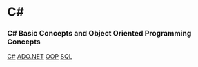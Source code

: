 # C#

### C# Basic Concepts and Object Oriented Programming Concepts

[C#]()
[ADO.NET]()
[OOP]()
[SQL]()


